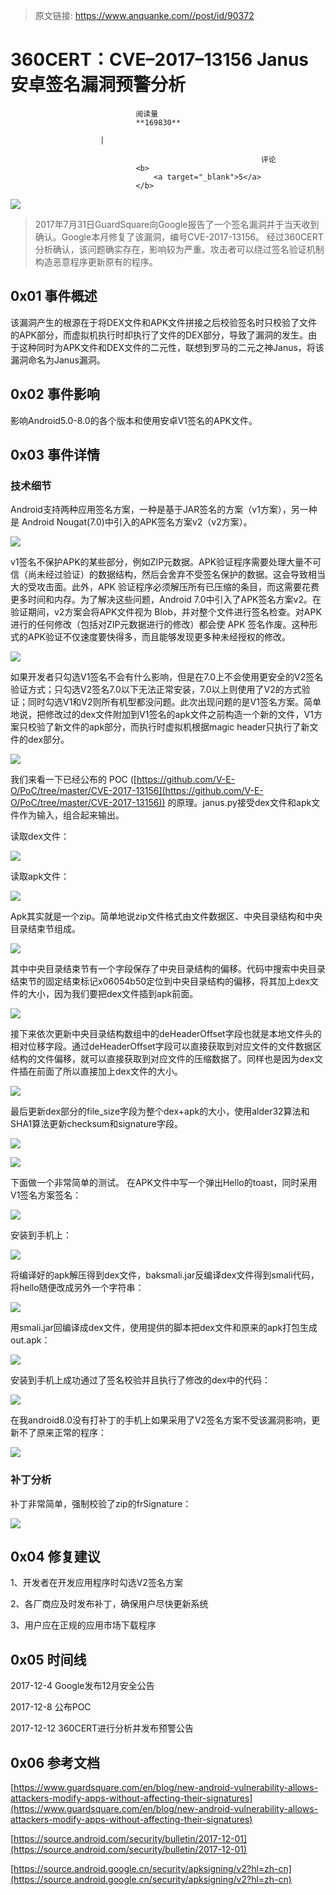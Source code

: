 > 原文链接: https://www.anquanke.com//post/id/90372 


# 360CERT：CVE–2017–13156 Janus安卓签名漏洞预警分析


                                阅读量   
                                **169830**
                            
                        |
                        
                                                            评论
                                <b>
                                    <a target="_blank">5</a>
                                </b>
                                                                                    



[![](https://p3.ssl.qhimg.com/t019e443e9df862ea7b.png)](https://p3.ssl.qhimg.com/t019e443e9df862ea7b.png)

> 2017年7月31日GuardSquare向Google报告了一个签名漏洞并于当天收到确认。Google本月修复了该漏洞，编号CVE-2017-13156。
经过360CERT分析确认，该问题确实存在，影响较为严重。攻击者可以绕过签名验证机制构造恶意程序更新原有的程序。



## 0x01 事件概述

该漏洞产生的根源在于将DEX文件和APK文件拼接之后校验签名时只校验了文件的APK部分，而虚拟机执行时却执行了文件的DEX部分，导致了漏洞的发生。由于这种同时为APK文件和DEX文件的二元性，联想到罗马的二元之神Janus，将该漏洞命名为Janus漏洞。



## 0x02 事件影响

影响Android5.0-8.0的各个版本和使用安卓V1签名的APK文件。



## 0x03 事件详情

### 技术细节

Android支持两种应用签名方案，一种是基于JAR签名的方案（v1方案），另一种是 Android Nougat(7.0)中引入的APK签名方案v2（v2方案）。

[![](https://cert.360.cn/static/fileimg/2_1513080652.png)](https://cert.360.cn/static/fileimg/2_1513080652.png)

v1签名不保护APK的某些部分，例如ZIP元数据。APK验证程序需要处理大量不可信（尚未经过验证）的数据结构，然后会舍弃不受签名保护的数据。这会导致相当大的受攻击面。此外，APK 验证程序必须解压所有已压缩的条目，而这需要花费更多时间和内存。为了解决这些问题，Android 7.0中引入了APK签名方案v2。在验证期间，v2方案会将APK文件视为 Blob，并对整个文件进行签名检查。对APK进行的任何修改（包括对ZIP元数据进行的修改）都会使 APK 签名作废。这种形式的APK验证不仅速度要快得多，而且能够发现更多种未经授权的修改。

[![](https://cert.360.cn/static/fileimg/3_1513080658.png)](https://cert.360.cn/static/fileimg/3_1513080658.png)

如果开发者只勾选V1签名不会有什么影响，但是在7.0上不会使用更安全的V2签名验证方式；只勾选V2签名7.0以下无法正常安装，7.0以上则使用了V2的方式验证；同时勾选V1和V2则所有机型都没问题。此次出现问题的是V1签名方案。简单地说，把修改过的dex文件附加到V1签名的apk文件之前构造一个新的文件，V1方案只校验了新文件的apk部分，而执行时虚拟机根据magic header只执行了新文件的dex部分。

[![](https://cert.360.cn/static/fileimg/4_1513080664.png)](https://cert.360.cn/static/fileimg/4_1513080664.png)

我们来看一下已经公布的 POC ([https://github.com/V-E-O/PoC/tree/master/CVE-2017-13156](https://github.com/V-E-O/PoC/tree/master/CVE-2017-13156)) 的原理。janus.py接受dex文件和apk文件作为输入，组合起来输出。

读取dex文件：

[![](https://cert.360.cn/static/fileimg/5_1513080685.png)](https://cert.360.cn/static/fileimg/5_1513080685.png)

读取apk文件：

[![](https://cert.360.cn/static/fileimg/6_1513080694.png)](https://cert.360.cn/static/fileimg/6_1513080694.png)

Apk其实就是一个zip。简单地说zip文件格式由文件数据区、中央目录结构和中央目录结束节组成。

[![](https://cert.360.cn/static/fileimg/7_1513080706.png)](https://cert.360.cn/static/fileimg/7_1513080706.png)

其中中央目录结束节有一个字段保存了中央目录结构的偏移。代码中搜索中央目录结束节的固定结束标记x06054b50定位到中央目录结构的偏移，将其加上dex文件的大小，因为我们要把dex文件插到apk前面。

[![](https://cert.360.cn/static/fileimg/8_1513080716.png)](https://cert.360.cn/static/fileimg/8_1513080716.png)

接下来依次更新中央目录结构数组中的deHeaderOffset字段也就是本地文件头的相对位移字段。通过deHeaderOffset字段可以直接获取到对应文件的文件数据区结构的文件偏移，就可以直接获取到对应文件的压缩数据了。同样也是因为dex文件插在前面了所以直接加上dex文件的大小。

[![](https://cert.360.cn/static/fileimg/9_1513080728.png)](https://cert.360.cn/static/fileimg/9_1513080728.png)

最后更新dex部分的file_size字段为整个dex+apk的大小，使用alder32算法和SHA1算法更新checksum和signature字段。

[![](https://cert.360.cn/static/fileimg/10_1513080739.png)](https://cert.360.cn/static/fileimg/10_1513080739.png)

[![](https://cert.360.cn/static/fileimg/11_1513080753.png)](https://cert.360.cn/static/fileimg/11_1513080753.png)

下面做一个非常简单的测试。 在APK文件中写一个弹出Hello的toast，同时采用V1签名方案签名：

[![](https://cert.360.cn/static/fileimg/12_1513080768.png)](https://cert.360.cn/static/fileimg/12_1513080768.png)

安装到手机上：

[![](https://cert.360.cn/static/fileimg/13_1513080840.png)](https://cert.360.cn/static/fileimg/13_1513080840.png)

将编译好的apk解压得到dex文件，baksmali.jar反编译dex文件得到smali代码，将hello随便改成另外一个字符串：

[![](https://cert.360.cn/static/fileimg/14_1513080847.png)](https://cert.360.cn/static/fileimg/14_1513080847.png)

用smali.jar回编译成dex文件，使用提供的脚本把dex文件和原来的apk打包生成out.apk：

[![](https://cert.360.cn/static/fileimg/15_1513080855.png)](https://cert.360.cn/static/fileimg/15_1513080855.png)

安装到手机上成功通过了签名校验并且执行了修改的dex中的代码：

[![](https://cert.360.cn/static/fileimg/16_1513080863.png)](https://cert.360.cn/static/fileimg/16_1513080863.png)

在我android8.0没有打补丁的手机上如果采用了V2签名方案不受该漏洞影响，更新不了原来正常的程序：

[![](https://cert.360.cn/static/fileimg/17_1513080871.png)](https://cert.360.cn/static/fileimg/17_1513080871.png)

### 补丁分析

补丁非常简单，强制校验了zip的frSignature：

[![](https://cert.360.cn/static/fileimg/18_1513080879.png)](https://cert.360.cn/static/fileimg/18_1513080879.png)



## 0x04 修复建议

1、开发者在开发应用程序时勾选V2签名方案

2、各厂商应及时发布补丁，确保用户尽快更新系统

3、用户应在正规的应用市场下载程序



## 0x05 时间线

2017-12-4 Google发布12月安全公告

2017-12-8 公布POC

2017-12-12 360CERT进行分析并发布预警公告



## 0x06 参考文档

[https://www.guardsquare.com/en/blog/new-android-vulnerability-allows-attackers-modify-apps-without-affecting-their-signatures](https://www.guardsquare.com/en/blog/new-android-vulnerability-allows-attackers-modify-apps-without-affecting-their-signatures)

[https://source.android.com/security/bulletin/2017-12-01](https://source.android.com/security/bulletin/2017-12-01)

[https://source.android.google.cn/security/apksigning/v2?hl=zh-cn](https://source.android.google.cn/security/apksigning/v2?hl=zh-cn)

